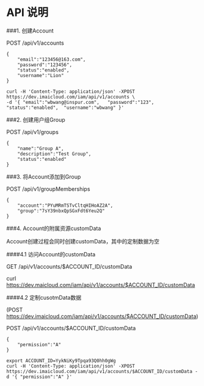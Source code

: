 # API 说明

###1. 创建Account

POST /api/v1/accounts

```
{
    "email":"123456@163.com",
    "password":"123456",
    "status":"enabled",
    "username":"Lion"
}
```
```
curl -H 'Content-Type: application/json' -XPOST https://dev.imaicloud.com/iam/api/v1/accounts \
-d '{ "email":"wbwang@inspur.com",   "password":"123",  "status":"enabled",  "username":"wbwang" }'
```


###2. 创建用户组Group

POST /api/v1/groups

```
{
    "name":"Group A",
    "description":"Test Group",
    "status":"enabled"
}
```

###3. 将Account添加到Group

POST /api/v1/groupMemberships

```
{
    "account":"PYuMRmTSTvCltqHIHoAZ2A",
    "group":"7sY39nbxQpSGxFdt6Yeu2Q"
}
```

###4. Account的附属资源customData

Account创建过程会同时创建customData，其中的定制数据为空

####4.1 访问Account的customData

GET /api/v1/accounts/$ACCOUNT_ID/customData

curl https://dev.maicloud.com/iam/api/v1/accounts/$ACCOUNT_ID/customData

####4.2 定制cusotmData数据

(POST https://dev.imaicloud.com/iam/api/v1/accounts/$ACCOUNT_ID/customData)

POST /api/v1/accounts/$ACCOUNT_ID/customData

```
{
	"permission":"A"
}
```
```
export ACCOUNT_ID=YykNiKy9Tpqa93Q0hh0gWg
curl -H 'Content-Type: application/json' -XPOST https://dev.imaicloud.com/iam/api/v1/accounts/$ACCOUNT_ID/customData -d '{ "permission":"A" }'
```
